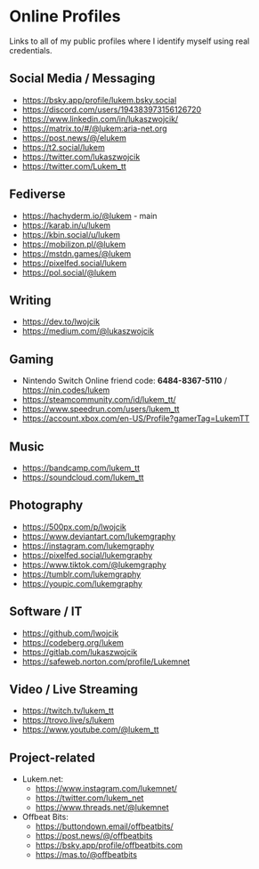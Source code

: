 # Online Profiles

Links to all of my public profiles where I identify myself using real credentials.

## Social Media / Messaging

- https://bsky.app/profile/lukem.bsky.social
- https://discord.com/users/194383973156126720
- https://www.linkedin.com/in/lukaszwojcik/
- https://matrix.to/#/@lukem:aria-net.org
- https://post.news/@/elukem
- https://t2.social/lukem
- https://twitter.com/lukaszwojcik
- https://twitter.com/Lukem_tt

## Fediverse

- https://hachyderm.io/@lukem - main
- https://karab.in/u/lukem
- https://kbin.social/u/lukem
- https://mobilizon.pl/@lukem
- https://mstdn.games/@lukem
- https://pixelfed.social/lukem
- https://pol.social/@lukem

## Writing

- https://dev.to/lwojcik
- https://medium.com/@lukaszwojcik

## Gaming

- Nintendo Switch Online friend code: **6484-8367-5110** / https://nin.codes/lukem
- https://steamcommunity.com/id/lukem_tt/
- https://www.speedrun.com/users/lukem_tt
- https://account.xbox.com/en-US/Profile?gamerTag=LukemTT

## Music

- https://bandcamp.com/lukem_tt
- https://soundcloud.com/lukem_tt

## Photography

- https://500px.com/p/lwojcik
- https://www.deviantart.com/lukemgraphy
- https://instagram.com/lukemgraphy
- https://pixelfed.social/lukemgraphy
- https://www.tiktok.com/@lukemgraphy
- https://tumblr.com/lukemgraphy
- https://youpic.com/lukemgraphy

## Software / IT

- https://github.com/lwojcik
- https://codeberg.org/lukem
- https://gitlab.com/lukaszwojcik
- https://safeweb.norton.com/profile/Lukemnet

## Video / Live Streaming

- https://twitch.tv/lukem_tt
- https://trovo.live/s/lukem
- https://www.youtube.com/@lukem_tt

## Project-related

- Lukem.net:
  - https://www.instagram.com/lukemnet/
  - https://twitter.com/lukem_net
  - https://www.threads.net/@lukemnet
- Offbeat Bits:
  - https://buttondown.email/offbeatbits/
  - https://post.news/@/offbeatbits
  - https://bsky.app/profile/offbeatbits.com
  - https://mas.to/@offbeatbits

  
